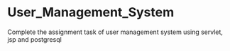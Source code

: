 # User_Management_System
Complete the assignment task of user management system using servlet, jsp and postgresql
